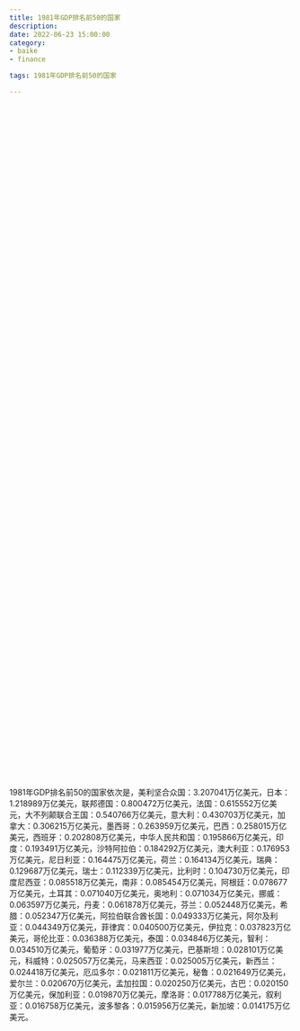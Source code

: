 ```yaml
---
title: 1981年GDP排名前50的国家
description:
date: 2022-06-23 15:00:00
category:
- baike
- finance

tags: 1981年GDP排名前50的国家

---
```


<!-- 引入刚刚下载的 ECharts 文件 -->
<script src="/assets/js/charts/echarts.min.js"></script>

<!-- 为 ECharts 准备一个定义了宽高的 DOM -->
<div id="myChart" style="width: 100%;height:1200px;"></div>

<div>
<p class="paragraph">1981年GDP排名前50的国家依次是，美利坚合众国：3.207041万亿美元，日本：1.218989万亿美元，联邦德国：0.800472万亿美元，法国：0.615552万亿美元，大不列颠联合王国：0.540766万亿美元，意大利：0.430703万亿美元，加拿大：0.306215万亿美元，墨西哥：0.263959万亿美元，巴西：0.258015万亿美元，西班牙：0.202808万亿美元，中华人民共和国：0.195866万亿美元，印度：0.193491万亿美元，沙特阿拉伯：0.184292万亿美元，澳大利亚：0.176953万亿美元，尼日利亚：0.164475万亿美元，荷兰：0.164134万亿美元，瑞典：0.129687万亿美元，瑞士：0.112339万亿美元，比利时：0.104730万亿美元，印度尼西亚：0.085518万亿美元，南非：0.085454万亿美元，阿根廷：0.078677万亿美元，土耳其：0.071040万亿美元，奥地利：0.071034万亿美元，挪威：0.063597万亿美元，丹麦：0.061878万亿美元，芬兰：0.052448万亿美元，希腊：0.052347万亿美元，阿拉伯联合酋长国：0.049333万亿美元，阿尔及利亚：0.044349万亿美元，菲律宾：0.040500万亿美元，伊拉克：0.037823万亿美元，哥伦比亚：0.036388万亿美元，泰国：0.034846万亿美元，智利：0.034510万亿美元，葡萄牙：0.031977万亿美元，巴基斯坦：0.028101万亿美元，科威特：0.025057万亿美元，马来西亚：0.025005万亿美元，新西兰：0.024418万亿美元，厄瓜多尔：0.021811万亿美元，秘鲁：0.021649万亿美元，爱尔兰：0.020670万亿美元，孟加拉国：0.020250万亿美元，古巴：0.020150万亿美元，保加利亚：0.019870万亿美元，摩洛哥：0.017788万亿美元，叙利亚：0.016758万亿美元，波多黎各：0.015956万亿美元，新加坡：0.014175万亿美元。</p>
</div>

<script>
    var chartDom = document.getElementById('myChart');
    var myChart = echarts.init(chartDom);
    var option;

    option = {
        title: {
            text: ''
        },
        tooltip: {
            trigger: 'axis',
            axisPointer: {
                type: 'shadow'
            }
        },
        legend: {},
        grid: {
            left: '0%',
            right: '0%',
            bottom: '3%',
            containLabel: true
        },
        xAxis: {
            type: 'value',
            boundaryGap: [0, 0.01]
        },
        yAxis: {
            type: 'category',
            data: ["新加坡", "波多黎各", "叙利亚", "摩洛哥", "保加利亚", "古巴", "孟加拉国", "爱尔兰", "秘鲁", "厄瓜多尔", "新西兰", "马来西亚", "科威特", "巴基斯坦", "葡萄牙", "智利", "泰国", "哥伦比亚", "伊拉克", "菲律宾", "阿尔及利亚", "阿拉伯联合酋长国", "希腊", "芬兰", "丹麦", "挪威", "奥地利", "土耳其", "阿根廷", "南非", "印度尼西亚", "比利时", "瑞士", "瑞典", "荷兰", "尼日利亚", "澳大利亚", "沙特阿拉伯", "印度", "中华人民共和国", "西班牙", "巴西", "墨西哥", "加拿大", "意大利", "大不列颠联合王国", "法国", "联邦德国", "日本", "美利坚合众国"]
        },
        series: [
            {
                itemStyle: {
                    color: "#00868B"
                },
                name: '（单位：万亿美元）',
                type: 'bar',
                data: [0.014175, 0.015956, 0.016758, 0.017788, 0.019870, 0.020150, 0.020250, 0.020670, 0.021649, 0.021811, 0.024418, 0.025005, 0.025057, 0.028101, 0.031977, 0.034510, 0.034846, 0.036388, 0.037823, 0.040500, 0.044349, 0.049333, 0.052347, 0.052448, 0.061878, 0.063597, 0.071034, 0.071040, 0.078677, 0.085454, 0.085518, 0.104730, 0.112339, 0.129687, 0.164134, 0.164475, 0.176953, 0.184292, 0.193491, 0.195866, 0.202808, 0.258015, 0.263959, 0.306215, 0.430703, 0.540766, 0.615552, 0.800472, 1.218989, 3.207041]
            }
        ]
    };

    option && myChart.setOption(option);

</script>
